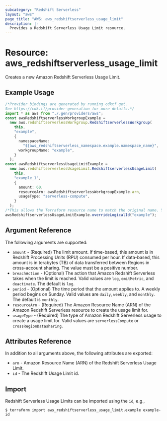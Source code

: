 ```yaml
---
subcategory: "Redshift Serverless"
layout: "aws"
page_title: "AWS: aws_redshiftserverless_usage_limit"
description: |-
  Provides a Redshift Serverless Usage Limit resource.
---
```


# Resource: aws\_redshiftserverless\_usage\_limit

Creates a new Amazon Redshift Serverless Usage Limit.

## Example Usage

```typescript
/*Provider bindings are generated by running cdktf get.
See https://cdk.tf/provider-generation for more details.*/
import * as aws from "./.gen/providers/aws";
const awsRedshiftserverlessWorkgroupExample =
  new aws.redshiftserverlessWorkgroup.RedshiftserverlessWorkgroup(
    this,
    "example",
    {
      namespaceName:
        "${aws_redshiftserverless_namespace.example.namespace_name}",
      workgroupName: "example",
    }
  );
const awsRedshiftserverlessUsageLimitExample =
  new aws.redshiftserverlessUsageLimit.RedshiftserverlessUsageLimit(
    this,
    "example_1",
    {
      amount: 60,
      resourceArn: awsRedshiftserverlessWorkgroupExample.arn,
      usageType: "serverless-compute",
    }
  );
/*This allows the Terraform resource name to match the original name. You can remove the call if you don't need them to match.*/
awsRedshiftserverlessUsageLimitExample.overrideLogicalId("example");

```

## Argument Reference

The following arguments are supported:

* `amount` - (Required) The limit amount. If time-based, this amount is in Redshift Processing Units (RPU) consumed per hour. If data-based, this amount is in terabytes (TB) of data transferred between Regions in cross-account sharing. The value must be a positive number.
* `breachAction` - (Optional) The action that Amazon Redshift Serverless takes when the limit is reached. Valid values are `log`, `emitMetric`, and `deactivate`. The default is `log`.
* `period` - (Optional) The time period that the amount applies to. A weekly period begins on Sunday. Valid values are `daily`, `weekly`, and `monthly`. The default is `monthly`.
* `resourceArn` - (Required) The Amazon Resource Name (ARN) of the Amazon Redshift Serverless resource to create the usage limit for.
* `usageType` - (Required) The type of Amazon Redshift Serverless usage to create a usage limit for. Valid values are `serverlessCompute` or `crossRegionDatasharing`.

## Attributes Reference

In addition to all arguments above, the following attributes are exported:

* `arn` - Amazon Resource Name (ARN) of the Redshift Serverless Usage Limit.
* `id` - The Redshift Usage Limit id.

## Import

Redshift Serverless Usage Limits can be imported using the `id`, e.g.,

```console
$ terraform import aws_redshiftserverless_usage_limit.example example-id
```
